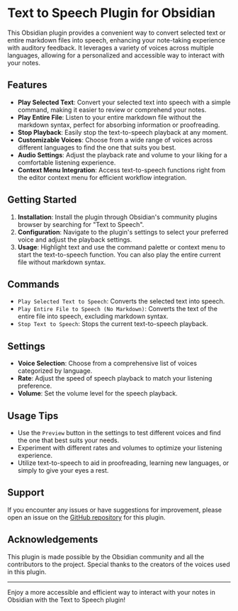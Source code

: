 # Text to Speech Plugin for Obsidian

This Obsidian plugin provides a convenient way to convert selected text or entire markdown files into speech, enhancing your note-taking experience with auditory feedback. It leverages a variety of voices across multiple languages, allowing for a personalized and accessible way to interact with your notes.

## Features

- **Play Selected Text**: Convert your selected text into speech with a simple command, making it easier to review or comprehend your notes.
- **Play Entire File**: Listen to your entire markdown file without the markdown syntax, perfect for absorbing information or proofreading.
- **Stop Playback**: Easily stop the text-to-speech playback at any moment.
- **Customizable Voices**: Choose from a wide range of voices across different languages to find the one that suits you best.
- **Audio Settings**: Adjust the playback rate and volume to your liking for a comfortable listening experience.
- **Context Menu Integration**: Access text-to-speech functions right from the editor context menu for efficient workflow integration.

## Getting Started

1. **Installation**: Install the plugin through Obsidian's community plugins browser by searching for "Text to Speech".
2. **Configuration**: Navigate to the plugin's settings to select your preferred voice and adjust the playback settings.
3. **Usage**: Highlight text and use the command palette or context menu to start the text-to-speech function. You can also play the entire current file without markdown syntax.

## Commands

- `Play Selected Text to Speech`: Converts the selected text into speech.
- `Play Entire File to Speech (No Markdown)`: Converts the text of the entire file into speech, excluding markdown syntax.
- `Stop Text to Speech`: Stops the current text-to-speech playback.

## Settings

- **Voice Selection**: Choose from a comprehensive list of voices categorized by language.
- **Rate**: Adjust the speed of speech playback to match your listening preference.
- **Volume**: Set the volume level for the speech playback.

## Usage Tips

- Use the `Preview` button in the settings to test different voices and find the one that best suits your needs.
- Experiment with different rates and volumes to optimize your listening experience.
- Utilize text-to-speech to aid in proofreading, learning new languages, or simply to give your eyes a rest.

## Support

If you encounter any issues or have suggestions for improvement, please open an issue on the [GitHub repository](#) for this plugin.

## Acknowledgements

This plugin is made possible by the Obsidian community and all the contributors to the project. Special thanks to the creators of the voices used in this plugin.

---

Enjoy a more accessible and efficient way to interact with your notes in Obsidian with the Text to Speech plugin!